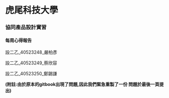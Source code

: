 # **虎尾科技大學**

### 協同產品設計實習

#### 每周心得報告

設二乙\_40523248\_嚴柏彥

設二乙\_40523249\_蔡欣容

設二乙\_40523250\_鄭錫謙

**\(附註:由於原本的gitbook出現了問題,因此我們緊急重製了一份 問題於最後一頁提出\)**

